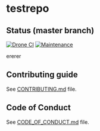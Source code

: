 # testrepo

[//]: # (automatically generated from https://github.com/metwork-framework/resources/blob/master/cookiecutter/%7B%7Bcookiecutter.repo%7D%7D/README.md)

## Status (master branch)
[![Drone CI](http://metwork-framework.org:8000/api/badges/metwork-framework/testrepo/status.svg)](http://metwork-framework.org:8000/metwork-framework/testrepo)
[![Maintenance](https://github.com/metwork-framework/resources/blob/master/badges/maintained.svg)]()



ererer

## Contributing guide

See [CONTRIBUTING.md](CONTRIBUTING.md) file.



## Code of Conduct

See [CODE_OF_CONDUCT.md](CODE_OF_CONDUCT.md) file.


